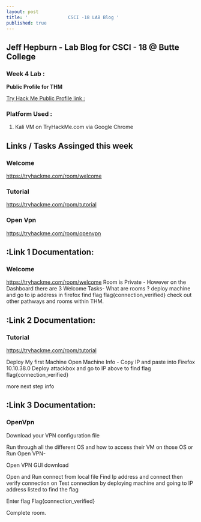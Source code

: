 ```yaml
---
layout: post
title: '               CSCI -18 LAB Blog '
published: true
---
```



## Jeff Hepburn - Lab Blog for CSCI - 18 @ Butte College




### Week 4 Lab :

**Public Profile for THM**

[Try Hack Me Public Profile link :](https://tryhackme.com/p/neogeo2484)


### **Platform Used :**

1) Kali VM on TryHackMe.com via Google Chrome 



##  Links / Tasks Assinged this week

### Welcome
https://tryhackme.com/room/welcome

### Tutorial
https://tryhackme.com/room/tutorial

### Open Vpn
https://tryhackme.com/room/openvpn




## :Link 1 Documentation:
### Welcome
https://tryhackme.com/room/welcome
Room is Private - However on the Dashboard there are 3 Welcome Tasks- 
What are rooms ?
deploy machine and go to ip address in firefox
find flag 
flag{connection_verified}
check out other pathways and rooms within THM. 




## :Link 2 Documentation:
### Tutorial
https://tryhackme.com/room/tutorial

Deploy My first Machine 
Open Machine Info - Copy IP and paste into Firefox 
10.10.38.0
Deploy attackbox and go to IP above to find flag
flag{connection_verified}

more next step info



## :Link 3 Documentation:
### OpenVpn


Download your VPN configuration file

Run through all the different OS and how to access their VM on those OS or Run Open VPN-

Open VPN GUI download

Open and Run connect from local file 
Find Ip address and connect  then verify connection on 
Test connection by deploying machine and going to IP address listed to find the flag 

Enter flag
Flag{connection_verified}

Complete room. 






